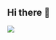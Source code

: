 ## Hi there 👋

<!--
**Ikromov247/Ikromov247** is a ✨ _special_ ✨ repository because its `README.md` (this file) appears on your GitHub profile.

Here are some ideas to get you started:

- 🔭 I’m currently working on ...
- 🌱 I’m currently learning ...
- 👯 I’m looking to collaborate on ...
- 🤔 I’m looking for help with ...
- 💬 Ask me about ...
- 📫 How to reach me: ...
- 😄 Pronouns: ...
- ⚡ Fun fact: ...
-->
[![](https://github-profile-summary-cards.vercel.app/api/cards/repos-per-language?username=Ikromov247&theme=solarized_dark)](https://github.com/Ikromov247?tab=repositories)
